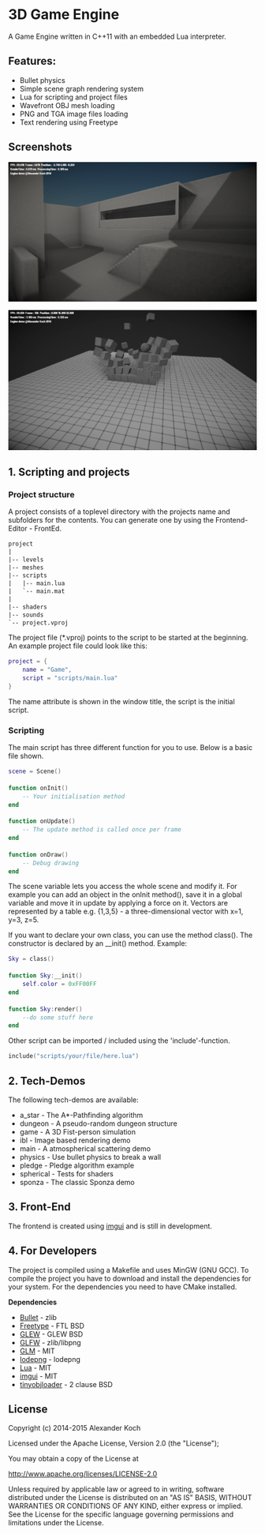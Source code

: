 # 3D Game Engine

A Game Engine written in C++11 with an embedded Lua interpreter.

## Features:

- Bullet physics
- Simple scene graph rendering system
- Lua for scripting and project files
- Wavefront OBJ mesh loading
- PNG and TGA image files loading
- Text rendering using Freetype

## Screenshots

![Screenshot0](./images/Screenshot0.png)

![Screenshot1](./images/Screenshot1.png)

## 1. Scripting and projects

### Project structure

A project consists of a toplevel directory with the projects name and subfolders for the contents.
You can generate one by using the Frontend-Editor - FrontEd.

	project
	|
	|-- levels
	|-- meshes
	|-- scripts
	|	|-- main.lua
	|	`-- main.mat
	|
	|-- shaders
	|-- sounds
	`-- project.vproj

The project file (*.vproj) points to the script to be started at the beginning. An example project file
could look like this:
```lua
project = {
	name = "Game",
	script = "scripts/main.lua"
}
```

The name attribute is shown in the window title, the script is the initial script.

### Scripting

The main script has three different function for you to use. Below is a basic file shown.

```lua
scene = Scene()

function onInit()
	-- Your initialisation method
end

function onUpdate()
	-- The update method is called once per frame
end

function onDraw()
	-- Debug drawing
end
```

The scene variable lets you access the whole scene and modify it. For example you can add an object in the onInit method(),
save it in a global variable and move it in update by applying a force on it. Vectors are represented by a table e.g. {1,3,5} -
a three-dimensional vector with x=1, y=3, z=5.

If you want to declare your own class, you can use the method class().
The constructor is declared by an __init() method.
Example:

```lua
Sky = class()

function Sky:__init()
	self.color = 0xFF00FF
end

function Sky:render()
	--do some stuff here
end
```

Other script can be imported / included using the 'include'-function.
```lua
include("scripts/your/file/here.lua")
```

## 2. Tech-Demos

The following tech-demos are available:

- a_star - The A*-Pathfinding algorithm
- dungeon - A pseudo-random dungeon structure
- game - A 3D Fist-person simulation
- ibl - Image based rendering demo
- main - A atmospherical scattering demo
- physics - Use bullet physics to break a wall
- pledge - Pledge algorithm example
- spherical - Tests for shaders
- sponza - The classic Sponza demo

## 3. Front-End

The frontend is created using [imgui](https://github.com/ocornut/imgui) and is still in development.

## 4. For Developers

The project is compiled using a Makefile and uses MinGW (GNU GCC).
To compile the project you have to download and install the dependencies for your system.
For the dependencies you need to have CMake installed.

**Dependencies**

* [Bullet](http://bulletphysics.org/) - zlib
* [Freetype](http://www.freetype.org/) - FTL BSD
* [GLEW](http://glew.sourceforge.net/) - GLEW BSD
* [GLFW](http://www.glfw.org/) - zlib/libpng
* [GLM](http://glm.g-truc.net/0.9.6/index.html) - MIT
* [lodepng](http://lodev.org/lodepng/) - lodepng
* [Lua](http://www.lua.org/) - MIT
* [imgui](https://github.com/ocornut/imgui) - MIT
* [tinyobjloader](https://github.com/syoyo/tinyobjloader) - 2 clause BSD

## License

Copyright (c) 2014-2015 Alexander Koch

Licensed under the Apache License, Version 2.0 (the "License");

You may obtain a copy of the License at

http://www.apache.org/licenses/LICENSE-2.0

Unless required by applicable law or agreed to in writing, software
distributed under the License is distributed on an "AS IS" BASIS,
WITHOUT WARRANTIES OR CONDITIONS OF ANY KIND, either express or implied.
See the License for the specific language governing permissions and
limitations under the License.
